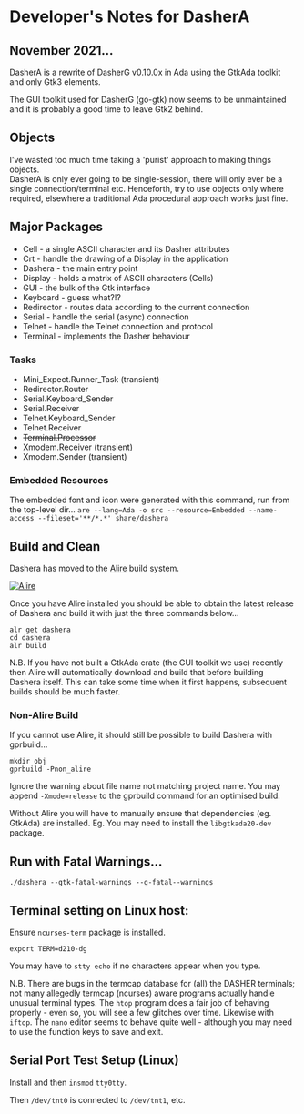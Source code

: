 # Developer's Notes for DasherA

## November 2021...

DasherA is a rewrite of DasherG v0.10.0x in Ada using the GtkAda toolkit and only Gtk3 elements.

The GUI toolkit used for DasherG (go-gtk) now seems to be unmaintained and it is probably a good time to leave Gtk2 behind. 

## Objects

I've wasted too much time taking a 'purist' approach to making things objects.  
DasherA is only ever going to be single-session, there will only ever be a single connection/terminal etc.
Henceforth, try to use objects only where required, elsewhere a traditional Ada procedural approach works just fine.

## Major Packages

* Cell - a single ASCII character and its Dasher attributes
* Crt - handle the drawing of a Display in the application
* Dashera - the main entry point
* Display - holds a matrix of ASCII characters (Cells)
* GUI - the bulk of the Gtk interface
* Keyboard - guess what?!?
* Redirector - routes data according to the current connection
* Serial - handle the serial (async) connection
* Telnet - handle the Telnet connection and protocol
* Terminal - implements the Dasher behaviour

### Tasks

* Mini_Expect.Runner_Task (transient)
* Redirector.Router
* Serial.Keyboard_Sender
* Serial.Receiver
* Telnet.Keyboard_Sender
* Telnet.Receiver
* ~~Terminal.Processor~~
* Xmodem.Receiver (transient)
* Xmodem.Sender (transient)

### Embedded Resources

The embedded font and icon were generated with this command, run from the top-level dir...
`are --lang=Ada -o src --resource=Embedded --name-access --fileset='**/*.*' share/dashera`

## Build and Clean

Dashera has moved to the [Alire](https://alire.ada.dev/) build system.

[![Alire](https://img.shields.io/endpoint?url=https://alire.ada.dev/badges/dashera.json)](https://alire.ada.dev/crates/dashera.html)

Once you have Alire installed you should be able to obtain the latest release of Dashera and build it with just the three commands below...
```
alr get dashera
cd dashera
alr build
```
N.B. If you have not built a GtkAda crate (the GUI toolkit we use) recently then Alire will automatically download and build that before building Dashera itself.  This can take some time when it first happens, subsequent builds should be much faster.

### Non-Alire Build

If you cannot use Alire, it should still be possible to build Dashera with gprbuild... 
```
mkdir obj
gprbuild -Pnon_alire 
```
Ignore the warning about file name not matching project name.
You may append `-Xmode=release` to the gprbuild command for an optimised build.

Without Alire you will have to manually ensure that dependencies (eg. GtkAda) are installed.
Eg. You may need to install the `libgtkada20-dev` package.


## Run with Fatal Warnings...
`./dashera --gtk-fatal-warnings --g-fatal--warnings`

## Terminal setting on Linux host:

Ensure `ncurses-term` package is installed.

`export TERM=d210-dg`

You may have to `stty echo` if no characters appear when you type.

N.B. There are bugs in the termcap database for (all) the DASHER terminals; not many allegedly termcap (ncurses) aware programs actually handle unusual terminal types.  The `htop` program does a fair job of behaving properly - even so, you will see a few glitches over time. Likewise with `iftop`.  The  `nano` editor seems to behave quite well - although you may need to use the function keys to save and exit.

## Serial Port Test Setup (Linux)

Install and then `insmod` `tty0tty`.

Then `/dev/tnt0` is connected to `/dev/tnt1`, etc.

